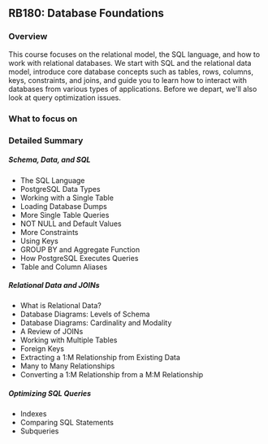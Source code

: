 ## RB180: Database Foundations



### Overview

This course focuses on the relational model, the SQL language, and how to work with relational databases. We start with SQL and the relational data model, introduce core database concepts such as tables, rows, columns, keys, constraints, and joins, and guide you to learn how to interact with databases from various types of applications. Before we depart, we'll also look at query optimization issues.



### What to focus on



### Detailed Summary

##### Schema, Data, and SQL

* The SQL Language
* PostgreSQL Data Types
* Working with a Single Table
* Loading Database Dumps
* More Single Table Queries
* NOT NULL and Default Values
* More Constraints
* Using Keys
* GROUP BY and Aggregate Function
* How PostgreSQL Executes Queries
* Table and Column Aliases

##### Relational Data and JOINs

* What is Relational Data?
* Database Diagrams: Levels of Schema
* Database Diagrams: Cardinality and Modality
* A Review of JOINs
* Working with Multiple Tables
* Foreign Keys
* Extracting a 1:M Relationship from Existing Data
* Many to Many Relationships
* Converting a 1:M Relationship from a M:M Relationship

##### Optimizing SQL Queries

* Indexes
* Comparing SQL Statements
* Subqueries

